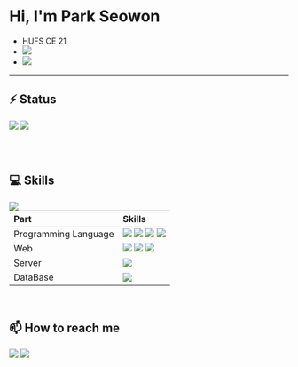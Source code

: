 <h1>Hi, I'm Park Seowon</h1>

- HUFS CE 21
- <a href="https://tjdnjs.github.io/" target="_blank"><img src="https://img.shields.io/badge/Tech.blog-%23121011.svg?style=for-the-badge&logo=github&logoColor=white"/></a>
- <a href="https://www.notion.so/SEOWON-14570fa89952413799288b3ef7fe7091" target="_blank"><img src="https://img.shields.io/badge/Notion-%23000000.svg?style=for-the-badge&logo=notion&logoColor=white"/></a>

---

<h2>⚡ Status</h2>

<div>

<img align="left" src="https://github-readme-stats.vercel.app/api?username=Tjdnjs&show_icons=true&theme=tokyonight&icon_color=AA0017"> 

<img src="http://mazassumnida.wtf/api/v2/generate_badge?boj=2seowon">

</div>

<br><br>

<h2>💻 Skills</h2>

<div>

 <img align="left" src="https://github-readme-stats.vercel.app/api/top-langs/?username=Tjdnjs&layout=compact&langs_count=10"/>
  
|Part|Skills|
|:---|:---|
|Programming Language|<img src="https://img.shields.io/badge/python-3670A0?style=for-the-badge&logo=python&logoColor=ffdd54">  <img src="https://img.shields.io/badge/c-%2300599C.svg?style=for-the-badge&logo=c&logoColor=white">  <img src="https://img.shields.io/badge/c++-%2300599C.svg?style=for-the-badge&logo=c%2B%2B&logoColor=white">  <img src="https://img.shields.io/badge/r-%23276DC3.svg?style=for-the-badge&logo=r&logoColor=white">|
|Web|<img src="https://img.shields.io/badge/html5-%23E34F26.svg?style=for-the-badge&logo=html5&logoColor=white">  <img src="https://img.shields.io/badge/css3-%231572B6.svg?style=for-the-badge&logo=css3&logoColor=white">  <img src="https://img.shields.io/badge/javascript-%23323330.svg?style=for-the-badge&logo=javascript&logoColor=%23F7DF1E">|
|Server|<img src="https://img.shields.io/badge/flask-%23000.svg?style=for-the-badge&logo=flask&logoColor=white">|
|DataBase|<img src="https://img.shields.io/badge/mysql-%2300f.svg?style=for-the-badge&logo=mysql&logoColor=white">|
  
 
</div>
  
<br>

<h2>📫 How to reach me</h2>

<a href="https://www.instagram.com/s__won_._/" target="_blank"><img src="https://img.shields.io/badge/Instagram-%23E4405F.svg?style=for-the-badge&logo=INSTAGRAM&logoColor=white"/></a>
<a href="mailto:2seowon@naver.com" target="_blank"><img src="https://img.shields.io/badge/EMAIL-00C300?style=for-the-badge&logo=gmail&logoColor=white"/></a>
